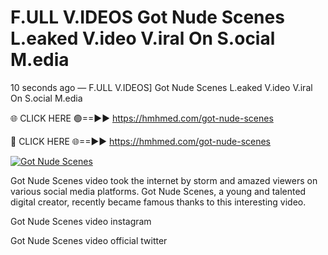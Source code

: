 # F.ULL V.IDEOS Got Nude Scenes L.eaked V.ideo V.iral On S.ocial M.edia

10 seconds ago — F.ULL V.IDEOS] Got Nude Scenes L.eaked V.ideo V.iral On S.ocial M.edia

🌐 CLICK HERE 🟢==►► https://hmhmed.com/got-nude-scenes

🔴 CLICK HERE 🌐==►► https://hmhmed.com/got-nude-scenes

[![Got Nude Scenes](https://i.imgur.com/dJHk4Zq.gif)](https://hmhmed.com/got-nude-scenes)

Got Nude Scenes video took the internet by storm and amazed viewers on various social media platforms. Got Nude Scenes, a young and talented digital creator, recently became famous thanks to this interesting video.

Got Nude Scenes video instagram

Got Nude Scenes video official twitter
